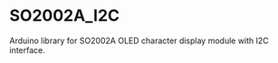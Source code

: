 SO2002A_I2C
===========

Arduino library for SO2002A OLED character display module with I2C interface.
